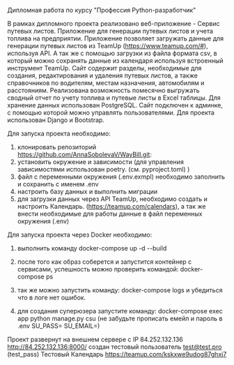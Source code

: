 Дипломная работа по курсу "Профессия Python-разработчик"

В рамках дипломного проекта реализовано веб-приложение - Сервис путевых листов.
Приложение для генерации путевых листов и учета топлива на предприятии.
Приложение позволяет загружать данные для генерации путевых листов из TeamUp
(https://www.teamup.com/#), используя API. А так же с помощью загрузки из файла формата csv,
в который можно сохранять данные из календаря используя встроенный инструмент TeamUp.
Сайт содержит разделы, необходимые для создания, редактирования и удаления путевых листов,
а также справочников по водителям, местам назначения, автомобилям и расстояниям.
Реализована возможность помесячно выгружать сводный отчет по учету топлива и путевые листы в Excel таблицы.
Для хранение данных использован PostgreSQL.
Сайт подключен к админке, с помощью которой можно управлять пользователями.
Для проекта использован Django и Bootstrap.

Для запуска проекта необходимо:

1. клонировать репозиторий https://github.com/AnnaSobolevaV/WayBill.git:
2. установить окружение и зависимости (для управления зависимостями использован poetry. (см. pyproject.toml) )
3. файл с переменными окружения (.env.exmpl) необходимо заполнить и сохранить с именем .env
4. настроить базу данных и выполнить миграции
5. для загрузки данных через API TeamUp, необходимо создать и настроить Календарь.
   (https://teamup.com/calendars), а так же внести необходимые для работы данные в файл переменных окружения (.env)

Для запуска проекта через Docker необходимо:

1. выполнить команду
   docker-compose up -d --build
2. после того как образ соберется и запустится контейнер с сервисами, успешность можно проверить командой:
   docker-compose ps

3. так же можно запустить команду:
   docker-compose logs
   и убедиться что в логе нет ошибок.
4. для создания суперюзера запустите команду: docker-compose exec app python manage.py csu
(не забудьте прописать емейл и пароль в .env 
SU_PASS=
SU_EMAIL=)
    

Проект развернут на внешнем сервере с IP 84.252.132.136
http://84.252.132.136:8000/  создан тестовый пользователь test@test.pro (test_pass)
Тестовый Календарь https://teamup.com/kskxwe9udog87ghxj7

